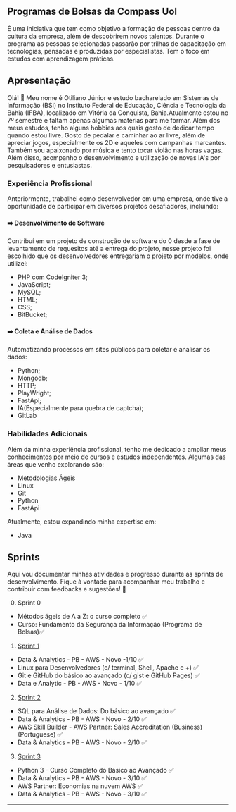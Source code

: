 ## Programas de Bolsas da Compass Uol

 É uma iniciativa que tem como objetivo a formação de pessoas dentro da cultura da empresa, além de descobrirem novos talentos. 
 Durante o programa as pessoas selecionadas passarão por trilhas de capacitação em tecnologias, pensadas e produzidas por especialistas.
 Tem o foco em  estudos com aprendizagem práticas.


## Apresentação

Olá! 👋 Meu nome é Otiliano Júnior e estudo bacharelado em Sistemas de Informação (BSI) no Instituto Federal de Educação, Ciência e Tecnologia da Bahia (IFBA), localizado em Vitória da Conquista, Bahia.Atualmente estou no 7º semestre e faltam apenas algumas matérias para me formar. Além dos meus estudos, tenho alguns hobbies aos quais gosto de dedicar tempo quando estou livre. Gosto de pedalar e caminhar ao ar livre, além de apreciar jogos, especialmente os 2D e aqueles com campanhas marcantes. Também sou apaixonado por música e tento tocar violão nas horas vagas. Além disso, acompanho o desenvolvimento e utilização de novas IA's por pesquisadores e entusiastas.

### Experiência Profissional

Anteriormente, trabalhei como desenvolvedor em uma empresa, onde tive a oportunidade de participar em diversos projetos desafiadores, incluindo:

####  ➡️ Desenvolvimento de Software

Contribuí em um projeto de construção de software do 0 desde a fase de levantamento de requesitos até a entrega do projeto, nesse projeto foi escolhido que os desenvolvedores entregariam o projeto por modelos, onde utilizei:

 - PHP com CodeIgniter 3;
 - JavaScript; 
 - MySQL;
 - HTML;
 - CSS;
 - BitBucket;

#### ➡️ Coleta e Análise de Dados

Automatizando processos em sites públicos para coletar e analisar os dados:

 - Python;
 - Mongodb;
 - HTTP;
 - PlayWright;
 - FastApi;
 - IA(Especialmente para quebra de captcha);
 - GitLab

### Habilidades Adicionais

Além da minha experiência profissional, tenho me dedicado a ampliar meus conhecimentos por meio de cursos e estudos independentes. Algumas das áreas que venho explorando são:

- Metodologias Ágeis
- Linux
- Git
- Python
- FastApi

Atualmente, estou expandindo minha expertise em:

- Java

## Sprints

Aqui vou documentar minhas atividades e progresso durante as sprints de desenvolvimento. Fique à vontade para acompanhar meu trabalho e contribuir com feedbacks e sugestões! 🚀

0. Sprint 0

- Métodos ágeis de A a Z: o curso completo ✅
- Curso: Fundamento da Segurança da Informação (Programa de Bolsas)✅

1. [Sprint 1](sprint-1/README.md)

- Data & Analytics - PB - AWS - Novo -1/10 ✅
- Linux para Desenvolvedores (c/ terminal, Shell, Apache e +) ✅
- Git e GitHub do básico ao avançado (c/ gist e GitHub Pages) ✅
- Data e Analytic - PB - AWS - Novo - 1/10 ✅

2. [Sprint 2](sptint-2/README.md)

- SQL para Análise de Dados: Do básico ao avançado ✅
- Data & Analytics - PB - AWS - Novo - 2/10 ✅
- AWS Skill Builder - AWS Partner: Sales Accreditation (Business) (Portuguese) ✅
- Data & Analytics - PB - AWS - Novo - 2/10 ✅

3. [Sprint 3](sptint-3/README.md)

- Python 3 - Curso Completo do Básico ao Avançado ✅
- Data & Analytics - PB - AWS - Novo - 3/10 ✅
- AWS Partner: Economias na nuvem AWS ✅
- Data & Analytics - PB - AWS - Novo - 3/10 ✅

___